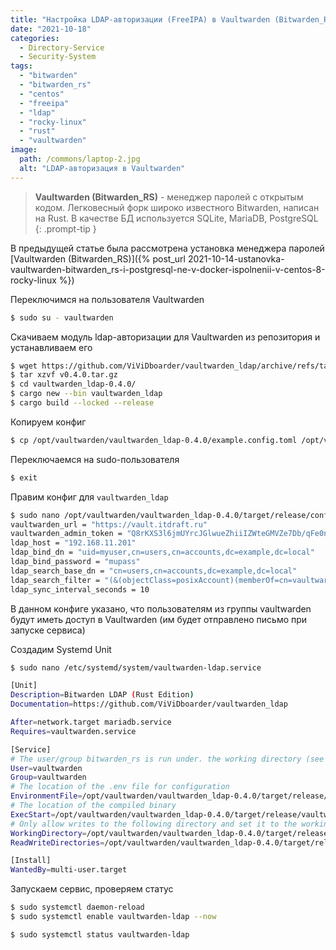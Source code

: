 ```yaml
---
title: "Настройка LDAP-авторизации (FreeIPA) в Vaultwarden (Bitwarden_RS)"
date: "2021-10-18"
categories:
  - Directory-Service
  - Security-System
tags: 
  - "bitwarden"
  - "bitwarden_rs"
  - "centos"
  - "freeipa"
  - "ldap"
  - "rocky-linux"
  - "rust"
  - "vaultwarden"
image:
  path: /commons/laptop-2.jpg
  alt: "LDAP-авторизация в Vaultwarden"
---
```


> **Vaultwarden (Bitwarden_RS)** - менеджер паролей с открытым кодом. Легковесный форк широко известного Bitwarden, написан на Rust. В качестве БД используется SQLite, MariaDB, PostgreSQL
{: .prompt-tip }

В предыдущей статье была рассмотрена установка менеджера паролей [Vaultwarden (Bitwarden_RS)]({% post_url 2021-10-14-ustanovka-vaultwarden-bitwarden_rs-i-postgresql-ne-v-docker-ispolnenii-v-centos-8-rocky-linux %})

Переключимся на пользователя Vaultwarden

```sh
$ sudo su - vaultwarden
```

Скачиваем модуль ldap-авторизации для Vaultwarden из репозитория и устанавливаем его

```sh
$ wget https://github.com/ViViDboarder/vaultwarden_ldap/archive/refs/tags/v0.4.0.tar.gz
$ tar xzvf v0.4.0.tar.gz
$ cd vaultwarden_ldap-0.4.0/
$ cargo new --bin vaultwarden_ldap
$ cargo build --locked --release
```

Копируем конфиг

```sh
$ cp /opt/vaultwarden/vaultwarden_ldap-0.4.0/example.config.toml /opt/vaultwarden/vaultwarden_ldap-0.4.0/target/release/config.toml
```

Переключаемся на sudo-пользователя

```sh
$ exit
```

Правим конфиг для `vaultwarden_ldap`

```sh
$ sudo nano /opt/vaultwarden/vaultwarden_ldap-0.4.0/target/release/config.toml
vaultwarden_url = "https://vault.itdraft.ru"
vaultwarden_admin_token = "Q8rKXS3l6jmUYrcJGlwueZhiiIZWteGMVZe7Db/qFe0nQ68C5P5H4Bdi/1AMv4xU"
ldap_host = "192.168.11.201"
ldap_bind_dn = "uid=myuser,cn=users,cn=accounts,dc=example,dc=local"
ldap_bind_password = "mupass"
ldap_search_base_dn = "cn=users,cn=accounts,dc=example,dc=local"
ldap_search_filter = "(&(objectClass=posixAccount)(memberOf=cn=vaultwarden,cn=groups,cn=accounts,dc=example,dc=local))"
ldap_sync_interval_seconds = 10
```

В данном конфиге указано, что пользователям из группы vaultwarden будут иметь доступ в Vaultwarden (им будет отправлено письмо при запуске сервиса)

Создадим Systemd Unit

```sh
$ sudo nano /etc/systemd/system/vaultwarden-ldap.service

[Unit]
Description=Bitwarden LDAP (Rust Edition)
Documentation=https://github.com/ViViDboarder/vaultwarden_ldap

After=network.target mariadb.service
Requires=vaultwarden.service

[Service]
# The user/group bitwarden_rs is run under. the working directory (see below) should allow write and read access to this user/group
User=vaultwarden
Group=vaultwarden
# The location of the .env file for configuration
EnvironmentFile=/opt/vaultwarden/vaultwarden_ldap-0.4.0/target/release/config.toml
# The location of the compiled binary
ExecStart=/opt/vaultwarden/vaultwarden_ldap-0.4.0/target/release/vaultwarden_ldap
# Only allow writes to the following directory and set it to the working directory (user and password data are stored here)
WorkingDirectory=/opt/vaultwarden/vaultwarden_ldap-0.4.0/target/release/
ReadWriteDirectories=/opt/vaultwarden/vaultwarden_ldap-0.4.0/target/release/

[Install]
WantedBy=multi-user.target
```

Запускаем сервис, проверяем статус

```sh
$ sudo systemctl daemon-reload
$ sudo systemctl enable vaultwarden-ldap --now

$ sudo systemctl status vaultwarden-ldap
```
